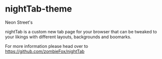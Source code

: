 # nightTab-theme
Neon Street's 

nightTab is a custom new tab page for your browser that can be tweaked to your likings with different layouts, backgrounds and boomarks.

For more information please head over to https://github.com/zombieFox/nightTab
